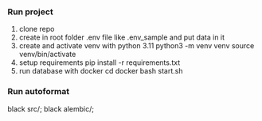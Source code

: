 ### Run project

1. clone repo
2. create in root folder .env file like .env_sample and put data in it 
3. create and activate venv with python 3.11
    python3 -m venv venv
    source venv/bin/activate
4. setup requirements
    pip install -r requirements.txt
5. run database with docker
    cd docker
    bash start.sh
    


### Run autoformat

black src/; black alembic/;